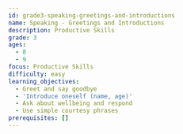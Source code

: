 ```yaml
---
id: grade3-speaking-greetings-and-introductions
name: Speaking - Greetings and Introductions
description: Productive Skills
grade: 3
ages:
  - 8
  - 9
focus: Productive Skills
difficulty: easy
learning_objectives:
  - Greet and say goodbye
  - 'Introduce oneself (name, age)'
  - Ask about wellbeing and respond
  - Use simple courtesy phrases
prerequisites: []
---
```


